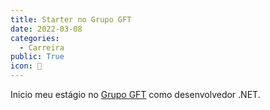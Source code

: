 ```yaml
---
title: Starter no Grupo GFT
date: 2022-03-08
categories:
  - Carreira
public: True
icon: 💼
---
```


Inicio meu estágio no [Grupo GFT](https://www.gft.com/br/pt) como desenvolvedor .NET.
